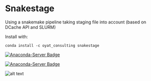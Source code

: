 # Snakestage
Using a snakemake pipeline taking staging file into account (based on DCache API  and SLURM)

Install with:

```conda install -c oyat_consulting snakestage```

[![Anaconda-Server Badge](https://anaconda.org/oyat_consulting/snakestage/badges/version.svg)](https://anaconda.org/oyat_consulting/snakestage)

[![Anaconda-Server Badge](https://anaconda.org/oyat_consulting/snakestage/badges/latest_release_relative_date.svg)](https://anaconda.org/oyat_consulting/snakestage)


![alt text](snake_stage.png "Logo")
